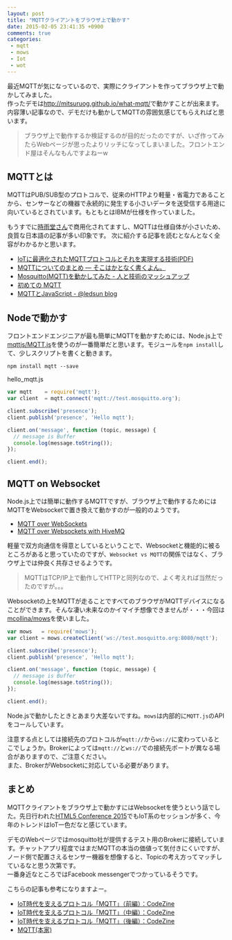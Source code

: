 ```yaml
---
layout: post
title: "MQTTクライアントをブラウザ上で動かす"
date: 2015-02-05 23:41:35 +0900
comments: true
categories: 
 - mqtt
 - mows
 - Iot
 - wot
---
```


最近MQTTが気になっているので、実際にクライアントを作ってブラウザ上で動かしてみました。  
作ったデモは<http://mitsuruog.github.io/what-mqtt/>で動かすことが出来ます。  
内容薄い記事なので、デモだけも動かしてMQTTの雰囲気感じてもらえればと思います。

> ブラウザ上で動作するか検証するのが目的だったのですが、いざ作ってみたらWebページが思ったよりリッチになってしまいました。フロントエンド屋はそんなもんですよねーw

<!-- more -->

## MQTTとは

MQTTはPUB/SUB型のプロトコルで、従来のHTTPより軽量・省電力であることから、センサーなどの機器で永続的に発生する小さいデータを送受信する用途に向いているとされています。もともとはIBMが仕様を作っていました。

もうすでに[時雨堂さん](https://shiguredo.jp/news/20141209/)で商用化されてますし、MQTTは仕様自体が小さいため、良質な日本語の記事が多い印象です。
次に紹介する記事を読むとなんとなく全容がわかるかと思います。

* [IoTに最適化されたMQTTプロトコルとそれを実現する技術(PDF)](http://ngm2m.jp/m2m/files/symp2014_suzuki_pm.pdf)
* [MQTTについてのまとめ — そこはかとなく書くよん。](http://tdoc.info/blog/2014/01/27/mqtt.html)
* [Mosquitto(MQTT)を動かしてみた - 人と技術のマッシュアップ](http://tomowatanabe.hatenablog.com/entry/2014/04/21/095650)
* [初めての MQTT](https://gist.github.com/voluntas/89000a06a7b79f1230ab)
* [MQTTとJavaScript - @ledsun blog](http://ledsun.hatenablog.com/entry/2014/08/13/141908)

## Nodeで動かす

フロントエンドエンジニアが最も簡単にMQTTを動かすためには、Node.js上で[mqttjs/MQTT.js](https://github.com/mqttjs/MQTT.js)を使うのが一番簡単だと思います。モジュールを`npm install`して、少しスクリプトを書くと動きます。

```
npm install mqtt --save
```

hello_mqtt.js
```js
var mqtt    = require('mqtt');
var client  = mqtt.connect('mqtt://test.mosquitto.org');

client.subscribe('presence');
client.publish('presence', 'Hello mqtt');

client.on('message', function (topic, message) {
  // message is Buffer
  console.log(message.toString());
});

client.end();
```

## MQTT on Websocket

Node.js上では簡単に動作するMQTTですが、ブラウザ上で動作するためにはMQTTをWebsocketで置き換えて動かすのが一般的のようです。

* [MQTT over WebSockets](http://test.mosquitto.org/ws.html)
* [MQTT over Websockets with HiveMQ](http://www.hivemq.com/mqtt-over-websockets-with-hivemq/)

軽量で双方向通信を得意としているということで、Websocketと機能的に被るところがあると思っていたのですが、`Websocket vs MQTT`の関係ではなく、ブラウザ上では仲良く共存させるようです。  
> MQTTはTCP/IP上で動作してHTTPと同列なので、よく考えれば当然だったのですが。。。

Websocketの上をMQTTが走ることですべてのブラウザがMQTTデバイスになることができます。そんな凄い未来なのかイマイチ想像できませんが・・・今回は[mcollina/mows](https://github.com/mcollina/mows)を使いました。

```js
var mows   = require('mows');
var client = mows.createClient('ws://test.mosquitto.org:8080/mqtt');

client.subscribe('presence');
client.publish('presence', 'Hello mqtt');

client.on('message', function (topic, message) {
  // message is Buffer  
  console.log(message.toString());
});

client.end();
```

Node.jsで動かしたときとあまり大差ないですね。`mows`は内部的に`MQTT.js`のAPIをコールしています。  

注意する点としては接続先のプロトコルが`mqtt://`から`ws://`に変わっているとこでしょうか。Brokerによっては`mqtt://`と`ws://`での接続先ポートが異なる場合がありますので、ご注意ください。  
また、BrokerがWebsocketに対応している必要があります。

## まとめ

MQTTクライアントをブラウザ上で動かすにはWebsocketを使うという話でした。先日行われた[HTML5 Conference 2015](http://events.html5j.org/conference/2015/1/)でもIoT系のセッションが多く、今年のトレンドはIoT一色だなと感じています。

デモのWebページではmosquitto社が提供するテスト用のBrokerに接続しています。チャットアプリ程度ではまだMQTTの本当の価値って気付きにくいですが、ノード側で配置さえるセンサー機器を想像すると、Topicの考え方ってマッチしているなと思う次第です。  
一番身近なところではFacebook messengerでつかっているそうです。

こちらの記事も参考になりますよー。

* [IoT時代を支えるプロトコル「MQTT」（前編）：CodeZine](http://codezine.jp/article/detail/8000)
* [IoT時代を支えるプロトコル「MQTT」（中編）：CodeZine](http://codezine.jp/article/detail/8019)
* [IoT時代を支えるプロトコル「MQTT」（後編）：CodeZine](http://codezine.jp/article/detail/8020)
* [MQTT(本家)](http://mqtt.org/)
